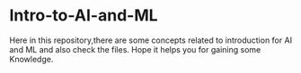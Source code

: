 # Intro-to-AI-and-ML
Here in this repository,there are some concepts related to introduction for AI and ML and also check the files. Hope it helps you for gaining some Knowledge.
